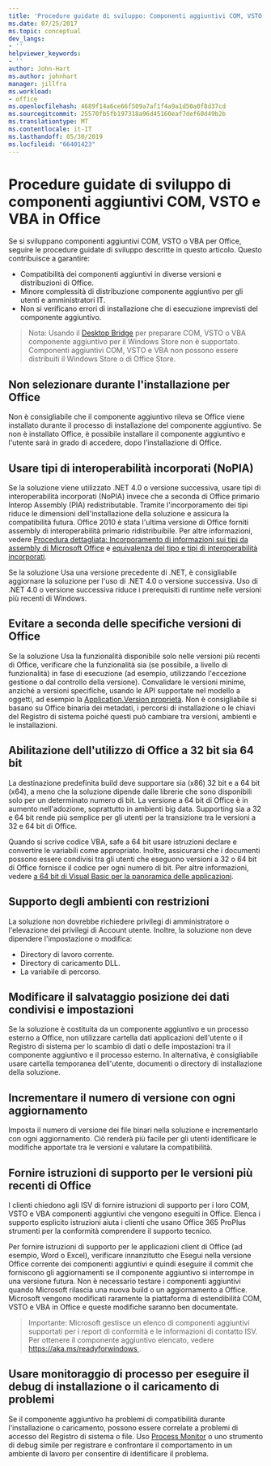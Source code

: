 ```yaml
---
title: 'Procedure guidate di sviluppo: Componenti aggiuntivi COM, VSTO e VBA in Office'
ms.date: 07/25/2017
ms.topic: conceptual
dev_langs:
- ''
helpviewer_keywords:
- ''
author: John-Hart
ms.author: johnhart
manager: jillfra
ms.workload:
- office
ms.openlocfilehash: 4689f14a6ce66f509a7af1f4a9a1d50a0f8d37cd
ms.sourcegitcommit: 25570fb5fb197318a96d45160eaf7def60d49b2b
ms.translationtype: MT
ms.contentlocale: it-IT
ms.lasthandoff: 05/30/2019
ms.locfileid: "66401423"
---
```

# <a name="development-best-practices-for-com-vsto-and-vba-add-ins-in-office"></a>Procedure guidate di sviluppo di componenti aggiuntivi COM, VSTO e VBA in Office
  Se si sviluppano componenti aggiuntivi COM, VSTO o VBA per Office, seguire le procedure guidate di sviluppo descritte in questo articolo.   Questo contribuisce a garantire:

- Compatibilità dei componenti aggiuntivi in diverse versioni e distribuzioni di Office.
- Minore complessità di distribuzione componente aggiuntivo per gli utenti e amministratori IT.
- Non si verificano errori di installazione che di esecuzione imprevisti del componente aggiuntivo.

>Nota: Usando il [Desktop Bridge](/windows/uwp/porting/desktop-to-uwp-root) per preparare COM, VSTO o VBA componente aggiuntivo per il Windows Store non è supportato. Componenti aggiuntivi COM, VSTO e VBA non possono essere distribuiti il Windows Store o di Office Store.

## <a name="do-not-check-for-office-during-installation"></a>Non selezionare durante l'installazione per Office
 Non è consigliabile che il componente aggiuntivo rileva se Office viene installato durante il processo di installazione del componente aggiuntivo. Se non è installato Office, è possibile installare il componente aggiuntivo e l'utente sarà in grado di accedere, dopo l'installazione di Office.

## <a name="use-embedded-interop-types-nopia"></a>Usare tipi di interoperabilità incorporati (NoPIA)
Se la soluzione viene utilizzato .NET 4.0 o versione successiva, usare tipi di interoperabilità incorporati (NoPIA) invece che a seconda di Office primario Interop Assembly (PIA) redistributable. Tramite l'incorporamento dei tipi riduce le dimensioni dell'installazione della soluzione e assicura la compatibilità futura. Office 2010 è stata l'ultima versione di Office forniti assembly di interoperabilità primario ridistribuibile. Per altre informazioni, vedere [Procedura dettagliata: Incorporamento di informazioni sui tipi da assembly di Microsoft Office](https://msdn.microsoft.com/library/ee317478.aspx) e [equivalenza del tipo e tipi di interoperabilità incorporati](/windows/uwp/porting/desktop-to-uwp-root).

Se la soluzione Usa una versione precedente di .NET, è consigliabile aggiornare la soluzione per l'uso di .NET 4.0 o versione successiva. Uso di .NET 4.0 o versione successiva riduce i prerequisiti di runtime nelle versioni più recenti di Windows.

## <a name="avoid-depending-on-specific-office-versions"></a>Evitare a seconda delle specifiche versioni di Office
Se la soluzione Usa la funzionalità disponibile solo nelle versioni più recenti di Office, verificare che la funzionalità sia (se possibile, a livello di funzionalità) in fase di esecuzione (ad esempio, utilizzando l'eccezione gestione o dal controllo della versione). Convalidare le versioni minime, anziché a versioni specifiche, usando le API supportate nel modello a oggetti, ad esempio la [Application.Version proprietà](<xref:Microsoft.Office.Interop.Excel._Application.Version%2A>). Non è consigliabile si basano su Office binaria dei metadati, i percorsi di installazione o le chiavi del Registro di sistema poiché questi può cambiare tra versioni, ambienti e le installazioni.

## <a name="enable-both-32-bit-and-64-bit-office-usage"></a>Abilitazione dell'utilizzo di Office a 32 bit sia 64 bit
La destinazione predefinita build deve supportare sia (x86) 32 bit e a 64 bit (x64), a meno che la soluzione dipende dalle librerie che sono disponibili solo per un determinato numero di bit. La versione a 64 bit di Office è in aumento nell'adozione, soprattutto in ambienti big data. Supporting sia a 32 e 64 bit rende più semplice per gli utenti per la transizione tra le versioni a 32 e 64 bit di Office.

Quando si scrive codice VBA, safe a 64 bit usare istruzioni declare e convertire le variabili come appropriato. Inoltre, assicurarsi che i documenti possono essere condivisi tra gli utenti che eseguono versioni a 32 o 64 bit di Office fornisce il codice per ogni numero di bit. Per altre informazioni, vedere [a 64 bit di Visual Basic per la panoramica delle applicazioni](/office/vba/Language/Concepts/Getting-Started/64-bit-visual-basic-for-applications-overview).

## <a name="support-restricted-environments"></a>Supporto degli ambienti con restrizioni
La soluzione non dovrebbe richiedere privilegi di amministratore o l'elevazione dei privilegi di Account utente. Inoltre, la soluzione non deve dipendere l'impostazione o modifica:

- Directory di lavoro corrente.
- Directory di caricamento DLL.
- La variabile di percorso.

## <a name="change-the-save-location-of-shared-data-and-settings"></a>Modificare il salvataggio posizione dei dati condivisi e impostazioni
Se la soluzione è costituita da un componente aggiuntivo e un processo esterno a Office, non utilizzare cartella dati applicazioni dell'utente o il Registro di sistema per lo scambio di dati o delle impostazioni tra il componente aggiuntivo e il processo esterno. In alternativa, è consigliabile usare cartella temporanea dell'utente, documenti o directory di installazione della soluzione.

## <a name="increment-the-version-number-with-each-update"></a>Incrementare il numero di versione con ogni aggiornamento
Imposta il numero di versione dei file binari nella soluzione e incrementarlo con ogni aggiornamento. Ciò renderà più facile per gli utenti identificare le modifiche apportate tra le versioni e valutare la compatibilità.

## <a name="provide-support-statements-for-the-latest-versions-of-office"></a>Fornire istruzioni di supporto per le versioni più recenti di Office
I clienti chiedono agli ISV di fornire istruzioni di supporto per i loro COM, VSTO e VBA componenti aggiuntivi che vengono eseguiti in Office. Elenca i supporto esplicito istruzioni aiuta i clienti che usano Office 365 ProPlus strumenti per la conformità comprendere il supporto tecnico.

Per fornire istruzioni di supporto per le applicazioni client di Office (ad esempio, Word o Excel), verificare innanzitutto che Esegui nella versione Office corrente dei componenti aggiuntivi e quindi eseguire il commit che forniscono gli aggiornamenti se il componente aggiuntivo si interrompe in una versione futura. Non è necessario testare i componenti aggiuntivi quando Microsoft rilascia una nuova build o un aggiornamento a Office. Microsoft vengono modificati raramente la piattaforma di estendibilità COM, VSTO e VBA in Office e queste modifiche saranno ben documentate.

>Importante: Microsoft gestisce un elenco di componenti aggiuntivi supportati per i report di conformità e le informazioni di contatto ISV. Per ottenere il componente aggiuntivo elencato, vedere [ https://aka.ms/readyforwindows ](https://aka.ms/readyforwindows).

## <a name="use-process-monitor-to-help-debug-installation-or-loading-issues"></a>Usare monitoraggio di processo per eseguire il debug di installazione o il caricamento di problemi
Se il componente aggiuntivo ha problemi di compatibilità durante l'installazione o caricamento, possono essere correlate a problemi di accesso del Registro di sistema o file. Uso [Process Monitor](/sysinternals/downloads/procmon) o uno strumento di debug simile per registrare e confrontare il comportamento in un ambiente di lavoro per consentire di identificare il problema.
